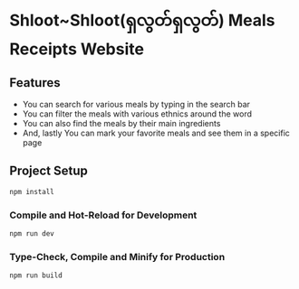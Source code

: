 # Shloot~Shloot(ရှလွတ်ရှလွတ်) Meals Receipts Website

## Features

- You can search for various meals by typing in the search bar
- You can filter the meals with various ethnics around the word
- You can also find the meals by their main ingredients
- And, lastly You can mark your favorite meals and see them in a specific page

## Project Setup

```sh
npm install
```

### Compile and Hot-Reload for Development

```sh
npm run dev
```

### Type-Check, Compile and Minify for Production

```sh
npm run build
```
